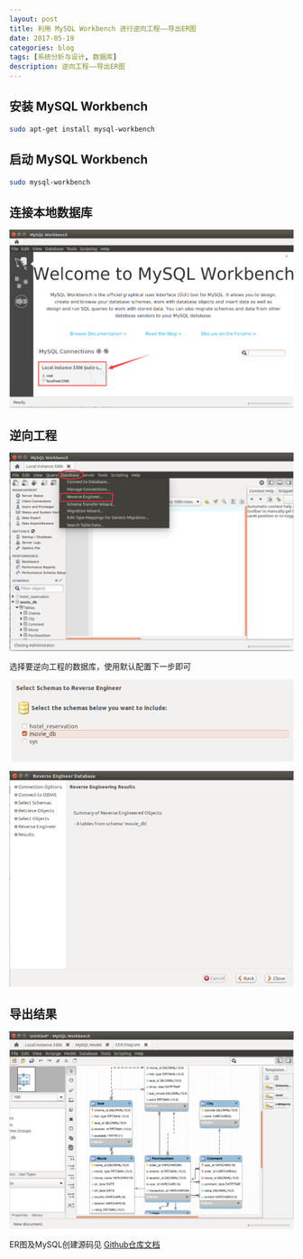 ```yaml
---
layout: post
title: 利用 MySQL Workbench 进行逆向工程——导出ER图
date: 2017-05-19
categories: blog
tags: [系统分析与设计, 数据库]
description: 逆向工程——导出ER图
---
```


## 安装 MySQL Workbench 

```bash
sudo apt-get install mysql-workbench
```

## 启动  MySQL Workbench 

```bash
sudo mysql-workbench
```

## 连接本地数据库

![连接本地数据库](https://raw.githubusercontent.com/SimonFang1/SimonFang1.github.io/master/img/blog/workbench1.png)


## 逆向工程
![逆向工程](https://raw.githubusercontent.com/SimonFang1/SimonFang1.github.io/master/img/blog/workbench2.png)

选择要逆向工程的数据库，使用默认配置下一步即可

![选择数据库](https://raw.githubusercontent.com/SimonFang1/SimonFang1.github.io/master/img/blog/workbench3.png)

![下一步](https://raw.githubusercontent.com/SimonFang1/SimonFang1.github.io/master/img/blog/workbench4.png)

## 导出结果
![导出结果](https://raw.githubusercontent.com/SimonFang1/SimonFang1.github.io/master/img/blog/workbench5.png)

ER图及MySQL创建源码见
[Github仓库文档](https://github.com/TicketingProject/doc/blob/master/teamwork_files/t_GDPLS_11_database_model.pdf)
